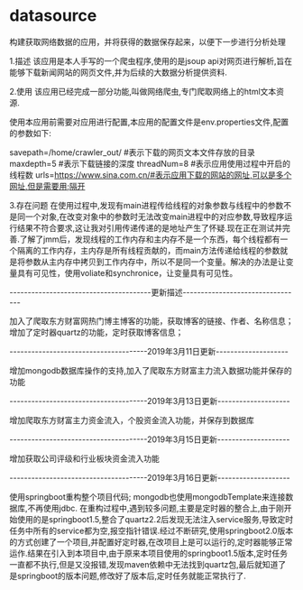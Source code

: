 # datasource
构建获取网络数据的应用，并将获得的数据保存起来，以便下一步进行分析处理

1.描述
    该应用是本人手写的一个爬虫程序,使用的是jsoup api对网页进行解析,旨在能够下载新闻网站的网页文件,并为后续的大数据分析提供资料.

2.使用
    该应用已经完成一部分功能,叫做网络爬虫,专门爬取网络上的html文本资源.

使用本应用前需要对应用进行配置,本应用的配置文件是env.properties文件,配置的参数如下:

savepath=/home/crawler_out/  #表示下载的网页文本文件存放的目录
maxdepth=5                   #表示下载链接的深度
threadNum=8                  #表示应用使用过程中开启的线程数
urls=https://www.sina.com.cn/#表示应用下载的网站的网址,可以是多个网址,但是需要用;隔开

3.存在问题
    在使用过程中,发现有main进程传给线程的对象参数与线程中的参数不是同一个对象,在改变对象中的参数时无法改变main进程中的对应参数,导致程序运行结果不符合要求,这让我对引用传递传递的是地址产生了怀疑.现在正在测试并完善.了解了jmm后，发现线程的工作内存和主内存不是一个东西，每个线程都有一个隔离的工作内存，主内存是所有线程贡献的，而main方法传递给线程的参数就是将参数从主内存中拷贝到工作内存中，所以不是同一个变量。解决的办法是让变量具有可见性，使用voliate和synchronice，让变量具有可见性。

---------------------------------------更新描述---------------------------------

加入了爬取东方财富网热门博主博客的功能，获取博客的链接、作者、名称信息；
增加了定时器quartz的功能，定时获取博客信息；

--------------------------------------2019年3月11日更新--------------------

增加mongodb数据库操作的支持,加入了爬取东方财富主力流入数据功能并保存的功能

--------------------------------------2019年3月13日更新--------------------

增加爬取东方财富主力资金流入，个股资金流入功能，并保存到数据库

--------------------------------------2019年3月15日更新--------------------

增加获取公司评级和行业板块资金流入功能

--------------------------------------2019年3月16日更新--------------------

使用springboot重构整个项目代码;
mongodb也使用mongodbTemplate来连接数据库,不再使用jdbc.
在重构过程中,遇到较多问题,主要是定时器的整合上,由于刚开始使用的是springboot1.5,整合了quartz2.2后发现无法注入service服务,导致定时任务中所有的service都为空,报空指针错误.经过不断研究,使用springboot2.0版本的方式创建了一个项目,并配置好定时器,在改项目上是可以运行的,定时器能够正常运作.结果在引入到本项目中,由于原来本项目使用的springboot1.5版本,定时任务一直都不执行,但是又没报错,发现maven依赖中无法找到quartz包,最后就知道了是springboot的版本问题,修改好了版本后,定时任务就能正常执行了.
